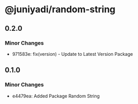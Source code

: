 # @juniyadi/random-string

## 0.2.0

### Minor Changes

- 971583e: fix(version) - Update to Latest Version Package

## 0.1.0

### Minor Changes

- e4479ea: Added Package Random String
